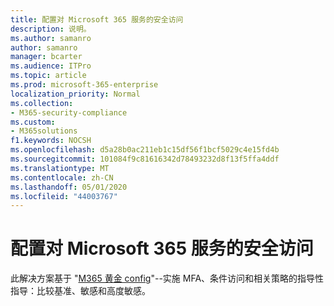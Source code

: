 ```yaml
---
title: 配置对 Microsoft 365 服务的安全访问
description: 说明。
ms.author: samanro
author: samanro
manager: bcarter
ms.audience: ITPro
ms.topic: article
ms.prod: microsoft-365-enterprise
localization_priority: Normal
ms.collection:
- M365-security-compliance
ms.custom:
- M365solutions
f1.keywords: NOCSH
ms.openlocfilehash: d5a28b0ac211eb1c15df56f1bcf5029c4e15fd4b
ms.sourcegitcommit: 101084f9c81616342d78493232d8f13f5ffa4ddf
ms.translationtype: MT
ms.contentlocale: zh-CN
ms.lasthandoff: 05/01/2020
ms.locfileid: "44003767"
---
```

# <a name="configure-secure-access-to-microsoft-365-services"></a>配置对 Microsoft 365 服务的安全访问

此解决方案基于 "[M365 黄金 config](https://aka.ms/m365goldenconfig)"--实施 MFA、条件访问和相关策略的指导性指导：比较基准、敏感和高度敏感。 
